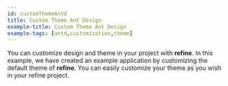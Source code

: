 ```yaml
---
id: customThemeAntd
title: Custom Theme Ant Design
example-title: Custom Theme Ant Design
example-tags: [antd,customization,theme]
---
```


You can customize design and theme in your project with **refine**. In this example, we have created an example application by customizing the default theme of **refine**. You can easily customize your theme as you wish in your refine project.

<CodeSandboxExample path="customization-theme-antd" />

